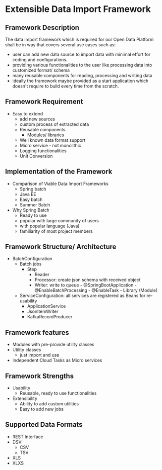 # Extensible Data Import Framework
## Framework Description
The data import framework which is required for our Open Data Platform shall be in way that covers several use cases such as:
* user can add new data source to import data with minimal effort for coding and configurations.
* providing various functionalities to the user like processing data into customized format/ schema
* many reusable components for reading, processing and writing data
* ideally the framework maybe provided as a start application which doesn't require to build every time from the scratch.     

## Framework Requirement
- Easy to extend
    - add new sources
    - custom process of extracted data
    - Reusable components
      - Modules/ libraries
    - Well known data format support
    - Micro service - not monolithic
    - Logging functionalities
    - Unit Conversion

## Implementation of the Framework
- Comparison of Viable Data Import Frameworks
    - Spring batch
    - Java EE
    - Easy batch
    - Summer Batch
- Why Spring Batch
  - Ready to use
  - popular with large community of users
  - with popular language (Java)
  - familiarity of most project members    
    
## Framework Structure/ Architecture
   - BatchConfiguration
      - Batch jobs
        - Step
          - Reader
          - Processor: create json schema with received object  
          - Writer: write to queue
    - @SpringBootApplication
    - @EnableBatchProcessing
    - @EnableTask
    - Library (Module)
      - ServiceConfiguration: all services are registered as Beans for re-usability
        - ApplicationService
        - JsonItemWriter
        - KafkaRecordProducer


## Framework features  
  - Modules with pre-provide utility classes
  - Utility classes
    - just import and use
  - Independent Cloud Tasks as Micro services
## Framework Strengths
  - Usability
    - Reusable, ready to use functionalities
  - Extensibility
    - Ability to add custom utilities
    - Easy to add new jobs

## Supported Data Formats
  - REST Interface
  - DSV
    - CSV
    - TSV
  - XLS
  - XLXS
